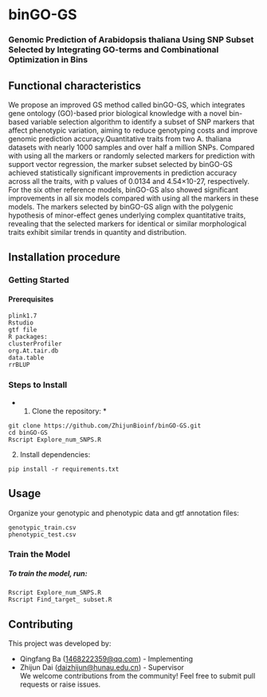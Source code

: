 # binGO-GS

### Genomic Prediction of Arabidopsis thaliana Using SNP Subset Selected by Integrating GO-terms and Combinational Optimization in Bins
 
## Functional characteristics
We propose an improved GS method called binGO-GS, which integrates gene ontology (GO)-based prior biological knowledge with a novel bin-based variable selection algorithm to identify a subset of SNP markers that affect phenotypic variation, aiming to reduce genotyping costs and improve genomic prediction accuracy.Quantitative traits from two A. thaliana datasets with nearly 1000 samples and over half a million SNPs. Compared with using all the markers or randomly selected markers for prediction with support vector regression, the marker subset selected by binGO-GS achieved statistically significant improvements in prediction accuracy across all the traits, with p values of 0.0134 and 4.54×10-27, respectively.  For the six other reference models, binGO-GS also showed significant improvements in all six models compared with using all the markers in these models.  The markers selected by binGO-GS align with the polygenic hypothesis of minor-effect genes underlying complex quantitative traits, revealing that the selected markers for identical or similar morphological traits exhibit similar trends in quantity and distribution. 

## Installation procedure
### Getting Started
#### Prerequisites
```http
plink1.7
Rstudio
gtf file
R packages:
clusterProfiler
org.At.tair.db
data.table
rrBLUP
```
### Steps to Install
* 1. Clone the repository: *
```http
git clone https://github.com/ZhijunBioinf/binGO-GS.git
cd binGO-GS
Rscript Explore_num_SNPS.R
```
2. Install dependencies:
```http
pip install -r requirements.txt
```


## Usage
Organize your genotypic and phenotypic data and gtf annotation files:
```http
genotypic_train.csv
phenotypic_test.csv
```
### Train the Model
##### To train the model, run:
```http
Rscript Explore_num_SNPS.R
Rscript Find_target_ subset.R
```
## Contributing

This project was developed by:


- Qingfang Ba (1468222359@qq.com) - Implementing
- Zhijun Dai (daizhijun@hunau.edu.cn) - Supervisor  
We welcome contributions from the community! Feel free to submit pull requests or raise issues.


